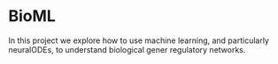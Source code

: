 # BioML

In this project we explore how to use machine learning, and particularly neuralODEs, to understand biological gener regulatory networks.
